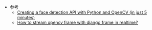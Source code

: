 

- 参考
    - [Creating a face detection API with Python and OpenCV (in just 5 minutes)](https://www.pyimagesearch.com/2015/05/11/creating-a-face-detection-api-with-python-and-opencv-in-just-5-minutes/)
    - [How to stream opencv frame with django frame in realtime?](https://stackoverflow.com/questions/45906482/how-to-stream-opencv-frame-with-django-frame-in-realtime)